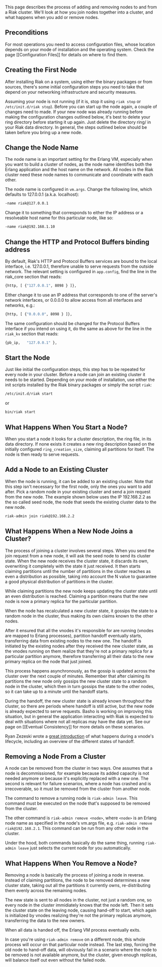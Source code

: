 This page describes the process of adding and removing nodes to and from a Riak
cluster. We'll look at how you join nodes together into a cluster, and what
happens when you add or remove nodes.

<div id="toc"/></div>

## Preconditions

For most operations you need to access configuration files, whose location
depends on your mode of installation and the operating system. Check the page
[[Configuration Files]] for details on where to find them.

## Creating the First Node

After installing Riak on a system, using either the binary packages or from
sources, there's some initial configuration steps you need to take that depend
on your networking infrastructure and security measures.

Assuming your node is not running (if it is, stop it using `riak stop` or
`/etc/init.d/riak stop`). Before you can start up the node again, a couple of
changes need to made. If your new node was already running before making the
configuration changes outlined below, it's best to delete your ring directory
before starting it up again. Just delete the directory ring/ in your Riak
data directory. In general, the steps outlined below should be taken before you
bring up a new node.

## Change the Node Name

The node name is an important setting for the Erlang VM, especially when you
want to build a cluster of nodes, as the node name identifies both the Erlang
application and the host name on the network. All nodes in the Riak cluster need
these node names to communicate and coordinate with each other.

The node name is configured in `vm.args`. Change the following line, which
defaults to 127.0.0.1 (a.k.a. localhost):

```bash
-name riak@127.0.0.1
```

Change it to something that corresponds to either the IP address or a resolveable
host name for this particular node, like so:

```bash
-name riak@192.168.1.10
```

## Change the HTTP and Protocol Buffers binding address

By default, Riak's HTTP and Protocol Buffers services are bound to the local
interface, i.e. 127.0.0.1, therefore unable to serve requests from the outside
network. The relevant setting is configured in `app.config`, find the line in
the riak_core section that reads:

```bash
{http, [ {"127.0.0.1", 8098 } ]},
```

Either change it to use an IP address that corresponds to one of the server's
network interfaces, or 0.0.0.0 to allow access from all interfaces and networks,
e.g.:

```bash
{http, [ {"0.0.0.0", 8098 } ]},
```

The same configuration should be changed for the Protocol Buffers interface if you
intend on using it, do the same as above for the line in the `riak_kv` section
that reads:

```bash
{pb_ip,   "127.0.0.1" },
```

## Start the Node

Just like initial the configuration steps, this step has to be repeated for every
node in your cluster. Before a node can join an existing cluster it needs to be
started.  Depending on your mode of installation, use either the init scripts
installed by the Riak binary packages or simply the script `riak`:

```bash
/etc/init.d/riak start
```

or

```bash
bin/riak start
```

## What Happens When You Start a Node?

When you start a node it looks for a cluster description, the ring file, in its
data directory. If none exists it creates a new ring description based on the
initially configured `ring_creation_size`, claiming all partitions for itself.
The node is then ready to serve requests.

## Add a Node to an Existing Cluster

When the node is running, it can be added to an existing cluster. Note that this
step isn't necessary for the first node, only the ones you want to add after.
Pick a random node in your existing cluster and send a join request from the new
node. The example shown below uses the IP 192.168.2.2 as the so called seed
node, the node that seeds the existing cluster data to the new node.

```bash
riak-admin join riak@192.168.2.2
```

## What Happens When a New Node Joins a Cluster?

The process of joining a cluster involves several steps. When you send the join
request from a new node, it will ask the seed node to send its cluster state.
When the new node receives the cluster state, it discards its own, overwriting
it completely with the state it just received. It then starts claiming
partitions until the number of partitions in the cluster reaches as even a
distribution as possible, taking into account the N value to guarantee a good
physical distribution of partitions in the cluster.

While claiming partitions the new node keeps updating the cluster state until an
even distribution is reached. Claiming a partition means that the new node is
now a primary replica for the particular partition.

When the node has recalculated a new cluster state, it gossips the state to a
random node in the cluster, thus making its own claims known to the other nodes.

After it ensured that all the vnodes it's responsible for are running (vnodes
are mapped to Erlang processes), partition handoff eventually starts,
transferring data from existing nodes to the new one. The handoff is initiated
by the existing nodes after they received the new cluster state, as the vnodes
running on them realize that they're not a primary replica for a particular
partition anymore, therefore transferring all their data to the new primary
replica on the node that just joined.

This process happens asynchronously, as the gossip is updated across the cluster
over the next couple of minutes. Remember that after claiming its partitions the
new node only gossips the new cluster state to a random node in the cluster,
which then in turn gossips the state to the other nodes, so it can take up to a
minute until the handoff starts.

During the handoff, the new cluster state is already known throughout the
cluster, so there are periods where handoff is still active, but the new node is
already expected to serve requests. Basho is working on improving this
situation, but in general the application interacting with Riak is expected to
deal with situations where not all replicas may have the data yet. See our page
on [[Eventual Consistency]] for more details on these scenarios.

Ryan Zezeski wrote a [great
introduction](https://github.com/rzezeski/try-try-try/tree/master/2011/riak-core-the-vnode)
of what happens during a vnode's lifecycle, including an overview of the
different states of handoff.

## Removing a Node From a Cluster

A node can be removed from the cluster in two ways. One assumes that a node is
decommissioned, for example because its added capacity is not needed anymore or
because it's explicitly replaced with a new one. The second is relevant for
failure scenarios, where a node has crashed and is irrecoverable, so it must be
removed from the cluster from another node.

The command to remove a running node is `riak-admin leave`. This command must be
executed on the node that's supposed to be removed from the cluster.

The other command is `riak-admin remove <node>`, where `<node>` is an Erlang
node name as specified in the node's vm.args file, e.g. `riak-admin remove
riak@192.168.2.1`. This command can be run from any other node in the cluster.

Under the hood, both commands basically do the same thing, running `riak-admin
leave` just selects the current node for you automatically.

## What Happens When You Remove a Node?

Removing a node is basically the process of joining a node in reverse. Instead
of claiming partitions, the node to be removed determines a new cluster state,
taking out all the partitions it currently owns, re-distributing them evenly
across the remaining nodes.

The new state is sent to all nodes in the cluster, not just a random one, so
every node in the cluster immidiately knows that the node left. Then it sets the
cluster state on the leaving node, causing hand-off to start, which again is
initialized by vnodes realizing they're not the primary replicas anymore,
transferring the data to the new owners.

When all data is handed off, the Erlang VM process eventually exits.

In case you're using `riak-admin remove` on a different node, this whole process
will occur on that particular node instead. The last step, forcing the old node
to hand-off data, will obviously fail in a scenario where the node to be removed
is not available anymore, but the cluster, given enough replicas, will balance
itself out even without the failed node.
